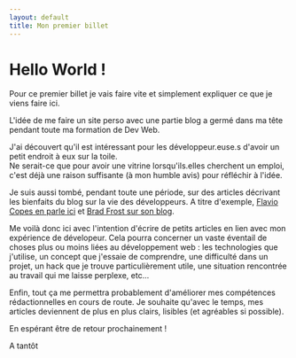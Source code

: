 ```yaml
---
layout: default
title: Mon premier billet
---
```


# Hello World !


Pour ce premier billet je vais faire vite et simplement expliquer ce que je viens faire ici.


L'idée de me faire un site perso avec une partie blog a germé dans ma tête pendant toute ma formation de Dev Web.

J'ai découvert qu'il est intéressant pour les développeur.euse.s d'avoir un petit endroit à eux sur la toile.  
Ne serait-ce que pour avoir une vitrine lorsqu'ils.elles cherchent un emploi, c'est déjà une raison suffisante (à mon humble avis) pour réfléchir à l'idée.

Je suis aussi tombé, pendant toute une période, sur des articles décrivant les bienfaits du blog sur la vie des développeurs.
A titre d'exemple, [Flavio Copes en parle ici](https://www.freecodecamp.org/news/every-developer-should-have-a-blog-heres-why-and-how-to-stick-with-it-5fd55a247fbf/) et [Brad Frost sur son blog](https://bradfrost.com/blog/post/write-on-your-own-website/).


Me voilà donc ici avec l'intention d'écrire de petits articles en lien avec mon expérience de dévelopeur. Cela pourra concerner un vaste éventail de choses plus ou moins liées au développement web : les technologies que j'utilise, un concept que j'essaie de comprendre, une difficulté dans un projet, un hack que je trouve particulièrement utile, une situation rencontrée au travail qui me laisse perplexe, etc...

Enfin, tout ça me permettra probablement d'améliorer mes compétences rédactionnelles en cours de route. Je souhaite qu'avec le temps, mes articles deviennent de plus en plus clairs, lisibles (et agréables si possible).



En espérant être de retour prochainement !


A tantôt